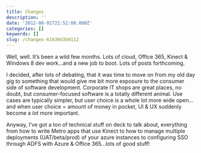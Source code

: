```yaml
---
title: Changes
description: ''
date: '2012-08-01T21:52:08.000Z'
categories: []
keywords: []
slug: /changes-61630d3b0112
---
```


Well, well. It’s been a wild few months. Lots of cloud, Office 365, Kinect & Windows 8 dev work…and a new job to boot. Lots of posts forthcoming.

I decided, after lots of debating, that it was time to move on from my old day gig to something that would give me bit more exposure to the consumer side of software development. Corporate IT shops are great places, no doubt, but consumer-focused software is a totally different animal. Use cases are typically simpler, but user choice is a whole lot more wide open…and when user choice = amount of money in pocket, UI & UX suddenly become a _lot_ more important.

Anyway, I’ve got a ton of technical stuff on deck to talk about, everything from how to write Metro apps that use Kinect to how to manage multiple deployments (UAT/beta/prod) of your azure instances to configuring SSO through ADFS with Azure & Office 365…lots of good stuff!
